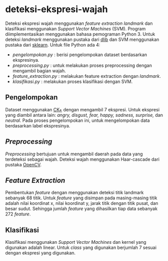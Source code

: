 # deteksi-ekspresi-wajah
Deteksi ekspresi wajah menggunakan _feature extraction landmark_ dan klasifikasi menggunakan _Support Vector Machines_ (SVM). Program diimplementasikan menggunakan bahasa pemograman Python 3. Untuk deteksi _landmark_ menggunakan pustaka dari [dlib](https://pypi.org/project/dlib/) dan SVM menggunakan pustaka dari [sklearn](http://scikit-learn.org/stable/modules/svm.html).
Untuk file Python ada 4:
* _pengelompokan.py_ : berisi pengelompokan dataset berdasarkan ekspresinya.
* _preprocessing.py_ : untuk melakukan proses preprocessing dengan mengambil bagian wajah.
* _feature_extraction.py_ : melakukan feature extraction dengan _landmark_.
* _klasifikasi.py_ : melakukan proses klasifikasi dengan SVM.
## Pengelompokan
Dataset menggunakan [CK+](http://www.consortium.ri.cmu.edu/ckagree/) dengan mengambil 7 ekspresi. Untuk ekspresi yang diambil antara lain: _angry, disgust, fear, happy, sadness, surprise,_ dan _neutral_. Pada proses pengelompokan ini, untuk mengelompokan data berdasarkan label ekspresinya.
## _Preprocessing_
_Preprocessing_ bertujuan untuk mengambil daerah pada data yang terdeteksi sebagai wajah. Deteksi wajah menggunakan Haar-cascade dari pustaka [OpenCV](https://github.com/opencv/opencv/tree/master/data/haarcascades).
## _Feature Extraction_
Pembentukan _feature_ dengan menggunakan deteksi titik landmark sebanyak 68 titik. Untuk _feature_ yang disimpan pada masing-masing titik adalah nilai koordinat x, nilai koordinat y, jarak titik dengan titik pusat, dan besar sudut. Sehingga jumlah _feature_ yang dihasilkan tiap data sebanyak 272 _feature_.
## Klasifikasi
Klasifikasi menggunakan _Support Vector Machines_ dan kernel yang digunakan adalah linear. Untuk _class_ yang digunakan berjumlah 7 sesuai dengan ekspresi yang digunakan.
